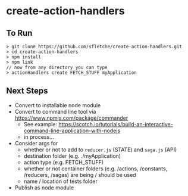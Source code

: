 # create-action-handlers

## To Run
```
> git clone https://github.com/sfletche/create-action-handlers.git
> cd create-action-handlers
> npm install
> npm link
// now from any directory you can type
> actionHandlers create FETCH_STUFF myApplication
```

## Next Steps
* Convert to installable node module
* Convert to command line tool via https://www.npmjs.com/package/commander 
  * See example: https://scotch.io/tutorials/build-an-interactive-command-line-application-with-nodejs
  * in process...
* Consider args for 
  * whether or not to add to `reducer.js` (STATE) and `saga.js` (API)
  * destination folder (e.g. ./myApplication)
  * action type (e.g. FETCH_STUFF)
  * whether or not container folders (e.g. /actions, /constants, /reducers, /sagas) are being / should be used
  * name / location of tests folder
* Publish as node module
